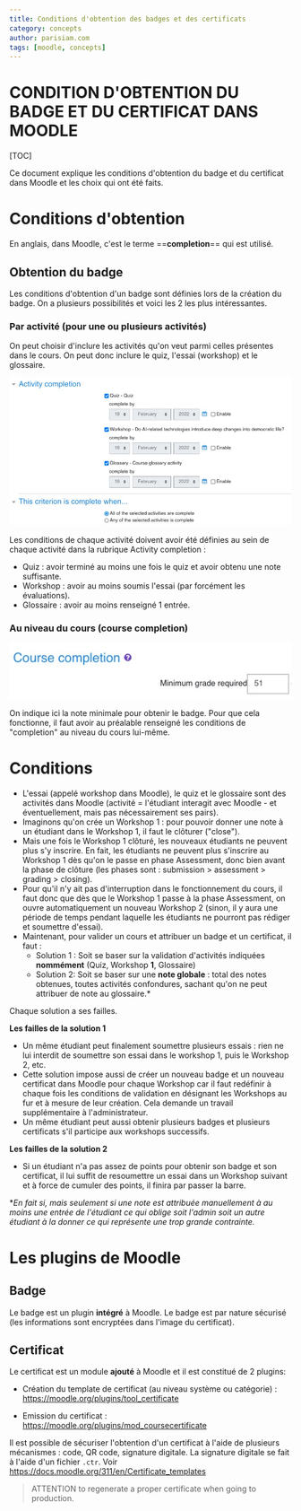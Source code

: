 ```yaml
---
title: Conditions d'obtention des badges et des certificats 
category: concepts
author: parisiam.com
tags: [moodle, concepts]
---
```


<h1>CONDITION D'OBTENTION DU BADGE ET DU CERTIFICAT DANS MOODLE</h1>

[TOC]

Ce document explique les conditions d'obtention du badge et du certificat dans Moodle et les choix qui ont été faits.

# Conditions d'obtention

En anglais, dans Moodle, c'est le terme ==**completion**== qui est utilisé.

## Obtention du badge

Les conditions d'obtention d'un badge sont définies lors de la création du badge. On a plusieurs possibilités et voici les 2 les plus intéressantes.

### Par activité (pour une ou plusieurs activités)

On peut choisir d'inclure les activités qu'on veut parmi celles présentes dans le cours. On peut donc inclure le quiz, l'essai (workshop) et le glossaire.

![image-20220219133527147](.img/obtention_badge_certificat/image-20220219133527147.png)

Les conditions de chaque activité doivent avoir été définies au sein de chaque activité dans la rubrique Activity completion :

- Quiz : avoir terminé au moins une fois le quiz et avoir obtenu une note suffisante.
- Workshop : avoir au moins soumis l'essai (par forcément les évaluations).
- Glossaire : avoir au moins renseigné 1 entrée.

### Au niveau du cours (course completion)

![image-20220219134249627](.img/obtention_badge_certificat/image-20220219134249627.png)

On indique ici la note minimale pour obtenir le badge. Pour que cela fonctionne, il faut avoir au préalable renseigné les conditions de "completion" au niveau du cours lui-même.



# Conditions

- L'essai (appelé workshop dans Moodle), le quiz et le glossaire sont des activités dans Moodle (activité = l'étudiant interagit avec Moodle - et éventuellement, mais pas nécessairement ses pairs).
- Imaginons qu'on crée un Workshop 1 : pour pouvoir donner une note à un étudiant dans le Workshop 1, il faut le clôturer ("close").
- Mais une fois le Workshop 1 clôturé, les nouveaux étudiants ne peuvent plus s'y inscrire. En fait, les étudiants ne peuvent plus s'inscrire au Workshop 1 dès qu'on le passe en phase Assessment, donc bien avant la phase de clôture (les phases sont : submission > assessment > grading > closing).
- Pour qu'il n'y ait pas d'interruption dans le fonctionnement du cours, il faut donc que dès que le Workshop 1 passe à la phase Assessment, on ouvre automatiquement un nouveau Workshop 2 (sinon, il y aura une période de temps pendant laquelle les étudiants ne pourront pas rédiger et soumettre d'essai).
- Maintenant, pour valider un cours et attribuer un badge et un certificat, il faut :
  - Solution 1 : Soit se baser sur la validation d'activités indiquées **nommément** (Quiz, Workshop **1**, Glossaire)
  - Solution 2: Soit se baser sur une **note globale** : total des notes obtenues, toutes activités confondures, sachant qu'on ne peut attribuer de note au glossaire.*

Chaque solution a ses failles.

**Les failles de la solution 1**

- Un même étudiant peut finalement soumettre plusieurs essais : rien ne lui interdit de soumettre son essai dans le workshop 1, puis le Workshop 2, etc.
- Cette solution impose aussi de créer un nouveau badge et un nouveau certificat dans Moodle pour chaque Workshop car il faut redéfinir à chaque fois les conditions de validation en désignant les Workshops au fur et à mesure de leur création. Cela demande un travail supplémentaire à l'administrateur.
- Un même étudiant peut aussi obtenir plusieurs badges et plusieurs certificats s'il participe aux workshops successifs.

**Les failles de la solution 2**

- Si un étudiant n'a pas assez de points pour obtenir son badge et son certificat, il lui suffit de resoumettre un essai dans un Workshop suivant et à force de cumuler des points, il finira par passer la barre.

**En fait si, mais seulement si une note est attribuée manuellement à au moins une entrée de l'étudiant ce qui oblige soit l'admin soit un autre étudiant à la donner ce qui représente une trop grande contrainte.*



# Les plugins de Moodle

## Badge

Le badge est un plugin **intégré** à Moodle. Le badge est par nature sécurisé (les informations sont encryptées dans l'image du certificat).

## Certificat

Le certificat est un module **ajouté** à Moodle et il est constitué de 2 plugins:

- Création du template de certificat (au niveau système ou catégorie) : https://moodle.org/plugins/tool_certificate

- Emission du certificat : https://moodle.org/plugins/mod_coursecertificate

Il est possible de sécuriser l'obtention d'un certificat à l'aide de plusieurs mécanismes : code, QR code, signature digitale.
La signature digitale se fait à l'aide d'un fichier `.ctr`. Voir https://docs.moodle.org/311/en/Certificate_templates

>  ATTENTION to regenerate a proper certificate when going to production.

# 